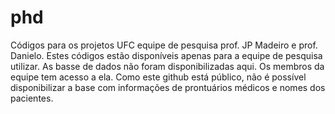 # phd
Códigos para os projetos UFC equipe de pesquisa prof. JP Madeiro e prof. Danielo.
Estes códigos estão disponíveis apenas para a equipe de pesquisa utilizar.
As basse de dados não foram disponibilizadas aqui. Os membros da equipe tem acesso a ela. 
Como este github está público, não é possível disponibilizar a base com informações de prontuários médicos e nomes dos pacientes.

